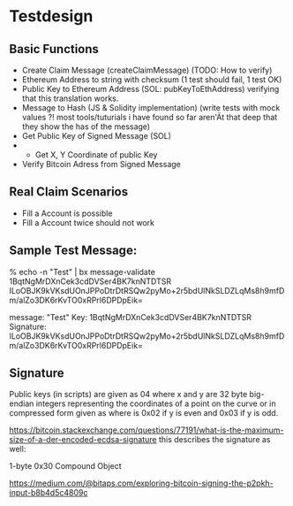
# Testdesign


## Basic Functions 

* Create Claim Message (createClaimMessage) (TODO: How to verify)
* Ethereum Address to string with checksum (1 test should fail, 1 test OK)
* Public Key to Ethereum Address (SOL:  pubKeyToEthAddress) verifying that this translation works.
* Message to Hash (JS & Solidity implementation) (write tests with mock values ?! most tools/tuturials i have found so far aren'Ät that deep that they show the has of the message)
* Get Public Key of Signed Message (SOL)
* + Get X, Y Coordinate of public Key
* Verify Bitcoin Adress from Signed Message


## Real Claim Scenarios

* Fill a Account is possible
* Fill a Account twice should not work





## Sample Test Message:
% echo -n "Test" | bx message-validate 1BqtNgMrDXnCek3cdDVSer4BK7knNTDTSR ILoOBJK9kVKsdUOnJPPoDtrDtRSQw2pyMo+2r5bdUlNkSLDZLqMs8h9mfDm/alZo3DK6rKvTO0xRPrl6DPDpEik=

message: "Test"
Key: 1BqtNgMrDXnCek3cdDVSer4BK7knNTDTSR
Signature: ILoOBJK9kVKsdUOnJPPoDtrDtRSQw2pyMo+2r5bdUlNkSLDZLqMs8h9mfDm/alZo3DK6rKvTO0xRPrl6DPDpEik=


## Signature

Public keys (in scripts) are given as 04 <x> <y> where x and y are 32 byte big-endian integers representing the coordinates of a point on the curve or in compressed form given as <sign> <x> where <sign> is 0x02 if y is even and 0x03 if y is odd.


https://bitcoin.stackexchange.com/questions/77191/what-is-the-maximum-size-of-a-der-encoded-ecdsa-signature
this describes the signature as well:


1-byte 0x30 Compound Object


https://medium.com/@bitaps.com/exploring-bitcoin-signing-the-p2pkh-input-b8b4d5c4809c

